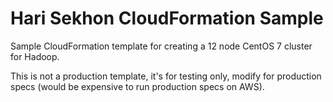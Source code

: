 Hari Sekhon CloudFormation Sample
=================================

Sample CloudFormation template for creating a 12 node CentOS 7 cluster for Hadoop.

This is not a production template, it's for testing only, modify for production specs (would be expensive to run production specs on AWS).
